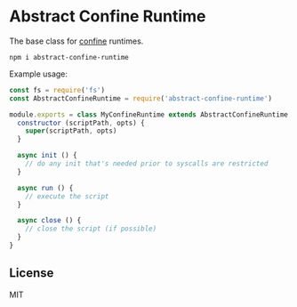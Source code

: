 # Abstract Confine Runtime

The base class for [confine](https://github.com/confine-sandbox/confine) runtimes.

```
npm i abstract-confine-runtime
```

Example usage:

```js
const fs = require('fs')
const AbstractConfineRuntime = require('abstract-confine-runtime')

module.exports = class MyConfineRuntime extends AbstractConfineRuntime {
  constructor (scriptPath, opts) {
    super(scriptPath, opts)
  }

  async init () {
    // do any init that's needed prior to syscalls are restricted
  }

  async run () {
    // execute the script
  }

  async close () {
    // close the script (if possible)
  }
}
```

## License

MIT